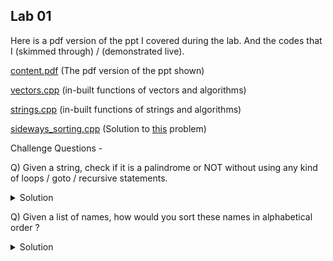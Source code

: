 ## Lab 01

Here is a pdf version of the ppt I covered during the lab. And the codes that I (skimmed through) / (demonstrated live).

  [content.pdf](content.pdf) (The pdf version of the ppt shown)

  [vectors.cpp](vectors.cpp) (in-built functions of vectors and algorithms)

  [strings.cpp](strings.cpp) (in-built functions of strings and algorithms)

  [sideways_sorting.cpp](sideways_sorting.cpp) (Solution to [this](https://open.kattis.com/problems/sidewayssorting) problem)

Challenge Questions -

Q) Given a string, check if it is a palindrome or NOT without using any kind of loops / goto / recursive statements.

<details>
  <summary>Solution</summary>
   Use reverse(s.begin(), s.end()), where s is the string.
</details>

Q) Given a list of names, how would you sort these names in alphabetical order ?

<details>
  <summary>Solution</summary>
  Push all the names as strings in a vector&lt;string&gt; V, then use sort(V.begin(), V.end())
</details>
